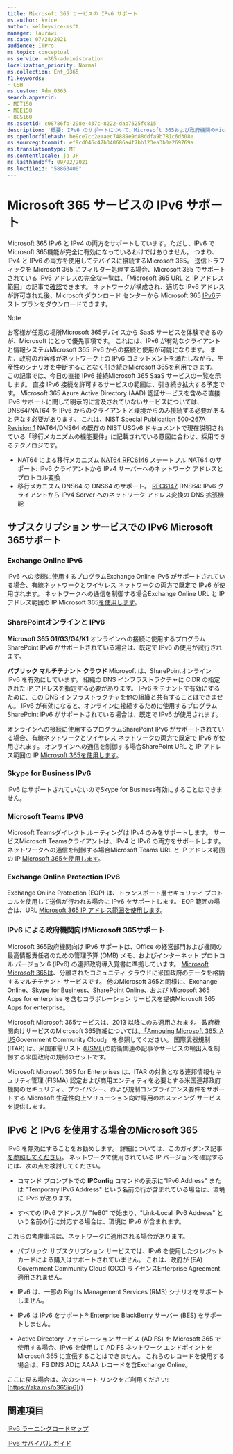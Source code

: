 ```yaml
---
title: Microsoft 365 サービスの IPv6 サポート
ms.author: kvice
author: kelleyvice-msft
manager: laurawi
ms.date: 07/28/2021
audience: ITPro
ms.topic: conceptual
ms.service: o365-administration
localization_priority: Normal
ms.collection: Ent_O365
f1.keywords:
- CSH
ms.custom: Adm_O365
search.appverid:
- MET150
- MOE150
- BCS160
ms.assetid: c08786fb-298e-437c-8222-dab7625fc815
description: '概要: IPv6 のサポートについて、Microsoft 365および政府機関のMicrosoft 365説明します。'
ms.openlocfilehash: be9ce7cc2eaaec74889e9d88ddfa9b781c6d308e
ms.sourcegitcommit: ef9cd046c47b340686a4f7bb123ea3b0a269769a
ms.translationtype: MT
ms.contentlocale: ja-JP
ms.lasthandoff: 09/02/2021
ms.locfileid: "58863400"
---
```

# <a name="ipv6-support-in-microsoft-365-services"></a>Microsoft 365 サービスの IPv6 サポート

Microsoft 365 IPv6 と IPv4 の両方をサポートしています。ただし、IPv6 でMicrosoft 365機能が完全に有効になっているわけではありません。 つまり、IPv4 と IPv6 の両方を使用してデバイスに接続するMicrosoft 365。 送信トラフィックを Microsoft 365 にフィルター処理する場合、Microsoft 365 でサポートされている IPv6 アドレスの完全な一覧は、「Microsoft 365 URL と IP アドレス範囲」の記事で[確認](urls-and-ip-address-ranges.md)できます。 ネットワークが構成され、適切な IPv6 アドレスが許可された後、Microsoft ダウンロード センターから Microsoft 365 [IPv6](https://go.microsoft.com/fwlink/?LinkId=293447)テスト プランをダウンロードできます。

> [!NOTE]
> お客様が任意の場所Microsoft 365デバイスから SaaS サービスを体験できるのが、Microsoft にとって優先事項です。 これには、IPv6 が有効なクライアントと情報システムMicrosoft 365 IPv6 からの接続と使用が可能になります。 また、政府のお客様がネットワーク上の IPv6 コミットメントを満たしながら、生産性のシナリオを中断することなく引き続きMicrosoft 365を利用できます。  
> この記事では、今日の直接 IPv6 接続Microsoft 365 SaaS サービスの一覧を示します。 直接 IPv6 接続を許可するサービスの範囲は、引き続き拡大する予定です。 Microsoft 365 Azure Active Directory (AAD) 認証サービスを含める直接 IPv6 サポートに関して明示的に言及されていないサービスについては、DNS64/NAT64 を IPv6 からのクライアントと環境からのみ接続する必要があると見なす必要があります。  これは、NIST Special [Publication 500-267A Revision 1](https://nvlpubs.nist.gov/nistpubs/specialpublications/NIST.SP.500-267Ar1.pdf) NAT64/DNS64 の既存の NIST USGv6 ドキュメントで現在説明されている「移行メカニズムの機能要件」に記載されている意図に合わせ、採用できるテクノロジです。
> - NAT64 による移行メカニズム [NAT64 RFC6146](https://datatracker.ietf.org/doc/html/rfc6146) ステートフル NAT64 のサポート: IPv6 クライアントから IPv4 サーバーへのネットワーク アドレスとプロトコル変換
> - 移行メカニズム DNS64 の DNS64 のサポート。 [RFC6147](https://datatracker.ietf.org/doc/html/rfc6147) DNS64: IPv6 クライアントから IPv4 Server へのネットワーク アドレス変換の DNS 拡張機能

  
## <a name="ipv6-support-in-microsoft-365-subscription-service"></a>サブスクリプション サービスでの IPv6 Microsoft 365サポート

### <a name="exchange-online-and-ipv6"></a>Exchange Online IPv6

IPv6 への接続に使用するプログラムExchange Online IPv6 がサポートされている場合、有線ネットワークとワイヤレス ネットワークの両方で既定で IPv6 が使用されます。 ネットワークへの通信を制御する場合Exchange Online URL と IP アドレス範囲の IP Microsoft 365[を使用します](urls-and-ip-address-ranges.md)。
  
### <a name="sharepoint-online-and-ipv6"></a>SharePointオンラインと IPv6

 **Microsoft 365 G1/G3/G4/K1** オンラインへの接続に使用するプログラムSharePoint IPv6 がサポートされている場合は、既定で IPv6 の使用が試行されます。
  
 **パブリック マルチテナント クラウド** Microsoft は、SharePointオンライン IPv6 を有効にしています。 組織の DNS インフラストラクチャに CIDR の指定された IP アドレスを指定する必要があります。 IPv6 をテナントで有効にするために、この DNS インフラストラクチャを他の組織と共有することはできません。 IPv6 が有効になると、オンラインに接続するために使用するプログラムSharePoint IPv6 がサポートされている場合は、既定で IPv6 が使用されます。
  
オンラインへの接続に使用するプログラムSharePoint IPv6 がサポートされている場合、有線ネットワークとワイヤレス ネットワークの両方で既定で IPv6 が使用されます。 オンラインへの通信を制御する場合SharePoint URL と IP アドレス範囲の IP [Microsoft 365を使用します](urls-and-ip-address-ranges.md)。
  
 
  
### <a name="skype-for-business-and-ipv6"></a>Skype for Business IPv6

IPv6 はサポートされていないのでSkype for Business有効にすることはできません。

### <a name="microsoft-teams-and-ipv6"></a>Microsoft Teams IPV6

Microsoft Teamsダイレクト ルーティングは IPv4 のみをサポートします。 サービスMicrosoft Teamsクライアントは、IPv4 と IPv6 の両方をサポートします。 ネットワークへの通信を制御する場合Microsoft Teams URL と IP アドレス範囲の IP [Microsoft 365を使用します](urls-and-ip-address-ranges.md)。
  
### <a name="exchange-online-protection-and-ipv6"></a>Exchange Online Protection IPv6

Exchange Online Protection (EOP) は、トランスポート層セキュリティ プロトコルを使用して送信が行われる場合に IPv6 をサポートします。 EOP 範囲の場合は、URL [Microsoft 365 IP アドレス範囲を使用します](urls-and-ip-address-ranges.md)。
  
### <a name="ipv6-support-for-microsoft-365-government-offerings"></a>IPv6 による政府機関向けMicrosoft 365サポート

Microsoft 365政府機関向け IPv6 サポートは、Office の経営部門および機関の最高情報責任者のための管理予算 (OMB) メモ、およびインターネット プロトコル バージョン 6 (IPv6) の連邦政府導入覚書に準拠しています。 [Microsoft Microsoft 365は](https://go.microsoft.com/fwlink/p/?LinkId=325414)、分離されたコミュニティ クラウドに米国政府のデータを格納するマルチテナント サービスです。 他のMicrosoft 365と同様に、Exchange Online、Skype for Business、SharePoint Online、および Microsoft 365 Apps for enterprise を含むコラボレーション サービスを提供Microsoft 365 Apps for enterprise。 

Microsoft Microsoft 365サービスは、2013 以降にのみ適用されます。 政府機関向けサービスのMicrosoft 365詳細については[、「Annouing Microsoft 365: A US](https://go.microsoft.com/fwlink/p/?LinkId=325414)Government Community Cloud」 を参照してください。 国際武器規制 (ITAR) は、米国軍需リスト [(USML)](https://go.microsoft.com/fwlink/p/?LinkId=325415)の防衛関連の記事やサービスの輸出入を制御する米国政府の規制のセットです。 

Microsoft Microsoft 365 for Enterprises は、ITAR の対象となる連邦情報セキュリティ管理 (FISMA) 認定および商用エンティティを必要とする米国連邦政府機関のセキュリティ、プライバシー、および規制コンプライアンス要件をサポートする Microsoft 生産性向上ソリューション向け専用のホスティング サービスを提供します。
  
## <a name="things-to-consider-when-using-ipv6-and-microsoft-365"></a>IPv6 と IPv6 を使用する場合のMicrosoft 365

IPv6 を無効にすることをお勧めします。 詳細については、このガイダンス記事 [を参照してください](https://support.microsoft.com/help/929852/guidance-for-configuring-ipv6-in-windows-for-advanced-users)。 ネットワークで使用されている IP バージョンを確認するには、次の点を検討してください。
  
- コマンド プロンプトでの **IPConfig** コマンドの表示に"IPv6 Address" または "Temporary IPv6 Address" という名前の行が含まれている場合は、環境に IPv6 があります。

- すべての IPv6 アドレスが "fe80" で始まり、"Link-Local IPv6 Address" という名前の行に対応する場合は、環境に IPv6 が含まれます。

これらの考慮事項は、ネットワークに適用される場合があります。
  
- パブリック サブスクリプション サービスでは、IPv6 を使用したクレジット カードによる購入はサポートされていません。 これは、政府が (EA) Government Community Cloud (GCC) ライセンスEnterprise Agreement適用されません。

- IPv6 は、一部の Rights Management Services (RMS) シナリオをサポートしません。

- IPv6 は IPv6 をサポート® Enterprise BlackBerry サーバー (BES) をサポートしません。

- Active Directory フェデレーション サービス (AD FS) を Microsoft 365 で使用する場合、IPv6 を使用して AD FS ネットワーク エンドポイントを Microsoft 365 に宣伝することはできません。 これらのレコードを使用する場合は、FS DNS ADに AAAA レコードを含Exchange Online。 

ここに戻る場合は、次のショート リンクをご利用ください: [https://aka.ms/o365ip6]()

## <a name="see-also"></a>関連項目

[IPv6 ラーニングロードマップ](/previous-versions/windows/it-pro/windows-server-2008-R2-and-2008/gg250710(v%3dws.10))
  
[IPv6 サバイバル ガイド](https://social.technet.microsoft.com/wiki/contents/articles/1728.ipv6-survival-guide.aspx)
